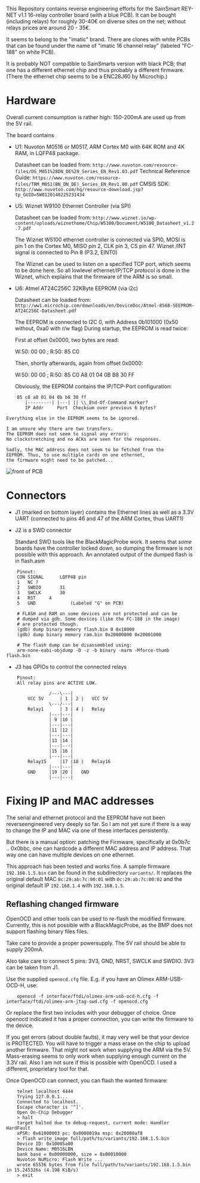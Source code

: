 
This Repository contains reverse engineering efforts for the
SainSmart REY-NET v1.1 16-relay controller board (with a blue PCB).
It can be bought (including relays) for roughly 30-40€ on diverse
sites on the net; without relays prices are around 20 - 35€.

It seems to belong to the "imatic" brand. There are clones with
white PCBs that can be found under the name of "imatic 16 channel relay"
(labeled "FC-188" on white PCB).

It is probably NOT compatible to SainSmarts version with black PCB;
that one has a different ethernet chip and thus probably a different
firmware. (There the ethernet chip seems to be a ENC28J60 by Microchip.)

Hardware
========

Overall current consumption is rather high: 150-200mA are used up from the
5V rail.

The board contains

* U1: Nuvoton M0516 or M0517, ARM Cortex M0 with
64K ROM and 4K RAM, in LQFP48 package.

	Datasheet can be loaded from: `http://www.nuvoton.com/resource-files/DS_M051%28DN_DE%29_Series_EN_Rev1.03.pdf`
	Technical Reference Guide: `https://www.nuvoton.com/resource-files/TRM_M051(BN_DN_DE)_Series_EN_Rev1.00.pdf`
	CMSIS SDK: `http://www.nuvoton.com/hq/resource-download.jsp?tp_GUID=SW0120140225231434`

* U5: Wiznet W9100 Ethernet Controller (via SPI)

	Datasheet can be loaded from: `http://www.wiznet.io/wp-content/uploads/wiznethome/Chip/W5100/Document/W5100_Datasheet_v1.2.7.pdf`

	The Wiznet W5100 ethernet controller is connected via SPI0,
	MOSI is pin 1 on the Cortex M0,
	MISO pin 2,
	CLK pin 3,
	CS pin 47.
	Wiznet /INT signal is connected to Pin 8 (P3.2, EINT0)

	The Wiznet can be used to listen on a specified TCP port,
	which seems to be done here. So all lowlevel ethernet/IP/TCP
	protocol is done in the Wiznet, which explains that the
	firmware of the ARM is so small.


* U6: Atmel AT24C256C 32KByte EEPROM (via i2c)

	Datasheet can be loaded from: `http://ww1.microchip.com/downloads/en/DeviceDoc/Atmel-8568-SEEPROM-AT24C256C-Datasheet.pdf`

	The EEPROM is connected to I2C 0, with Address 0b101000 (0x50 without, 0xa0 with r/w flag)
	During startup, the EEPROM is read twice:

	First at offset 0x0000, two bytes are read:

	W:50: 00 00  ;  R:50: 85 C0

	Then, shortly afterwards, again from offset 0x0000:

	W:50: 00 00  ;  R:50: 85 C0 A8 01 04 0B B8 30 FF
	
	Obviously, the EEPROM contains the IP/TCP-Port configuration:

```
	85 c0 a8 01 04 0b b8 30 ff
	   |---------| |---| ||	\\_End-Of-Command marker?
	   IP Addr     Port  Checksum over previous 6 bytes?
```

	Everything else in the EEPROM seems to be ignored.

	I am unsure why there are two transfers.
	The EEPROM does not seem to signal any errors:
	No clockstretching and no ACKs are seen for the responses.

	Sadly, the MAC address does not seem to be fetched from the
	EEPROM. Thus, to use multiple cards on one ethernet,
	the firmware might need to be patched...

![front of PCB](https://github.com/dpiegdon/SainSmart-REY-NET-v1.1/blob/master/pcb_front.jpg?raw=true)

Connectors
==========

* J1 (marked on bottom layer) contains the Ethernet lines as well as
a 3.3V UART (connected to pins 46 and 47 of the ARM Cortex, thus UART1)

* J2 is a SWD connector

	Standard SWD tools like the BlackMagicProbe work.
	It seems that *some* boards have the controller locked down,
	so dumping the firmware is not possible with this approach.
	An annotated output of the dumped flash is in flash.asm

```
	Pinout:
	CON	SIGNAL		LQFP48 pin
	1	NC ?
	2	SWDIO		31
	3	SWCLK		30
	4	RST		4
	5	GND				(Labeled "G" on PCB)

	# FLASH and RAM on some devices are not protected and can be
	# dumped via gdb. Some devices (like the FC-188 in the image)
	# are protected though.
	(gdb) dump binary memory flash.bin 0 0x10000
	(gdb) dump binary memory ram.bin 0x20000000 0x20001000

	# The flash dump can be disassembled using:
	arm-none-eabi-objdump -D -z -b binary -marm -Mforce-thumb flash.bin
```

* J3 has GPIOs to control the connected relays

```
	Pinout:
	All relay pins are ACTIVE LOW.

				/---\---|
		VCC 5V		| 1 | 2 |	VCC 5V
				\---/---|
		Relay1		| 3 | 4 |	Relay
				|---|---|
				| 9 |10 |
				|---|---|
				|11 |12 |
				|---|---|
				|13 |14 |
				|---|---|
				|15 |16 |
				|---|---|
		Relay15		|17 |18 |	Relay16
				|---|---|
		GND		|19 |20 |	GND
				|---|---|

```

Fixing IP and MAC addresses
===========================

The serial and ethernet protocol and the EEPROM have not been reverseengineered
very deeply so far. So I am not yet sure if there is a way to change the IP
and MAC via one of these interfaces persistently.

But there is a manual option:
patching the Firmware, specifically at 0x0b7c .. 0x0bbc, one can hardcode
a different MAC address and IP address. That way one can have multiple devices
on one ethernet.

This approach has been tested and works fine. A sample firmware `192.168.1.5.bin`
can be found in the subdirectory `variants/`. It replaces the original default MAC
`0c:29:ab:7c:00:01` with `0c:29:ab:7c:00:02` and the original default IP
`192.168.1.4` with `192.168.1.5`.

Reflashing changed firmware
---------------------------

OpenOCD and other tools can be used to re-flash the modified firmware.
Currently, this is not possible with a BlackMagicProbe, as the BMP does
not support flashing binary files files.

Take care to provide a proper powersupply. The 5V rail should be able
to supply 200mA.

Also take care to connect 5 pins: 3V3, GND, NRST, SWCLK and SWDIO.
3V3 can be taken from J1.

Use the supplied `openocd.cfg` file. E.g. if you have an
Olimex ARM-USB-OCD-H, use:

```
	openocd -f interface/ftdi/olimex-arm-usb-ocd-h.cfg -f interface/ftdi/olimex-arm-jtag-swd.cfg -f openocd.cfg
```

Or replace the first two includes with your debugger of choice.
Once openocd indicated it has a proper connection, you can write
the firmware to the device.

If you get errors (about double faults), it may very well be that your
device is PROTECTED. You will have to trigger a mass erase on the chip
to upload another firmware. That might not work when supplying the ARM
via the 5V. Mass-erasing seems to only work when supplying enough current
on the 3.3V rail. Also I am not sure if this is possible with OpenOCD.
I used a different, proprietary tool for that.

Once OpenOCD can connect, you can flash the wanted firmware:

```
	telnet localhost 4444
	Trying 127.0.0.1...
	Connected to localhost.
	Escape character is '^]'.
	Open On-Chip Debugger
	> halt
	target halted due to debug-request, current mode: Handler HardFault
	xPSR: 0x61000003 pc: 0x0000019a msp: 0x20000af8
	> flash write_image full/path/to/variants/192.168.1.5.bin
	Device ID: 0x10005a00
	Device Name: M0516LBN
	bank base = 0x00000000, size = 0x00010000
	Nuvoton NuMicro: Flash Write ...
	wrote 65536 bytes from file full/path/to/variants/192.168.1.5.bin in 15.245326s (4.198 KiB/s)
	> exit
```

